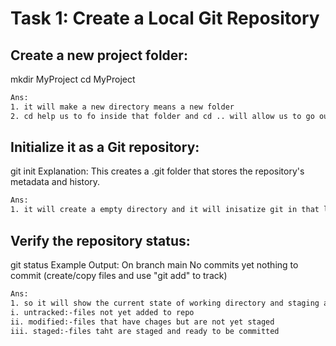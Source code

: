 # **Task 1: Create a Local Git Repository**
## **Create a new project folder:**
mkdir MyProject
cd MyProject

```bash
Ans:
1. it will make a new directory means a new folder
2. cd help us to fo inside that folder and cd .. will allow us to go outside the folder
```
## **Initialize it as a Git repository:**
git init
Explanation: This creates a .git folder that stores the repository's metadata and history.
```bash
Ans:
1. it will create a empty directory and it will inisatize git in that local folder
```

## **Verify the repository status:**
git status
Example Output:
On branch main
No commits yet
nothing to commit (create/copy files and use "git add" to track)
```bash
Ans:
1. so it will show the current state of working directory and staging area with that it provide us inofrmation about tree things which are 
i. untracked:-files not yet added to repo
ii. modified:-files that have chages but are not yet staged
iii. staged:-files taht are staged and ready to be committed 

```
